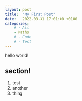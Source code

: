 ```yaml
---
layout: post
title:  "My First Post"
date:   2022-03-31 17:01:00 +0100
categories: 
    # - All
    - Maths
    # - Code
    # - Test
---
```

hello world!

## section!
1. test
2. another
3. thing